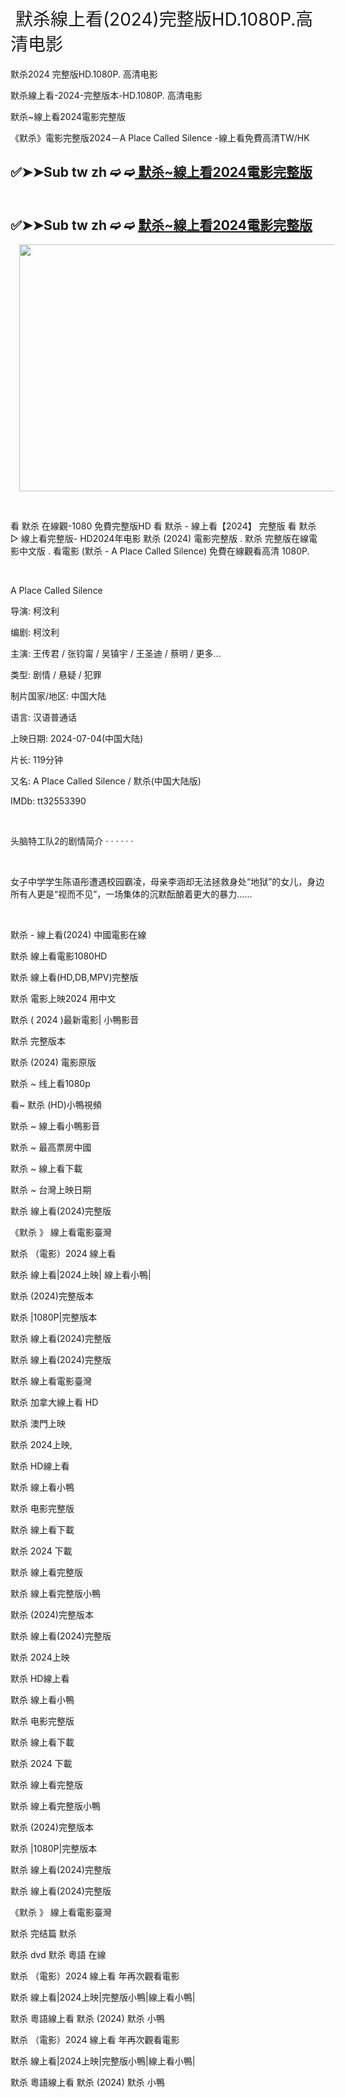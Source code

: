<h1 style="text-align: left;"><span style="font-weight: normal;">&nbsp;默杀線上看(2024)完整版HD.1080P.高清电影</span></h1><p>默杀2024 完整版HD.1080P. 高清电影</p><p>默杀線上看-2024-完整版本-HD.1080P. 高清电影</p><p>默杀~線上看2024電影完整版</p><p>《默杀》電影完整版2024－A Place Called Silence -線上看免費高清TW/HK</p><h2 style="text-align: left;">✅➤➤Sub tw zh ➫ ➫<a href=" https://watching.nwsautodaily.com/zh/movie/1300945"> 默杀~線上看2024電影完整版</a></h2><h2 style="text-align: left;"><a href=" https://watching.nwsautodaily.com/zh/movie/1300945"><br /></a>✅➤➤Sub tw zh ➫ ➫ <a href=" https://watching.nwsautodaily.com/zh/movie/1300945">默杀~線上看2024電影完整版</a></h2><div class="separator" style="clear: both; text-align: center;"><a href="https://flixstream.filmeeex.fun/zh/movie/1300945" imageanchor="1" style="margin-left: 1em; margin-right: 1em;"><img border="0" data-original-height="2448" data-original-width="5000" height="395" src="https://blogger.googleusercontent.com/img/b/R29vZ2xl/AVvXsEj4BRZ8EaYCp82WXjkgFTLkhj9OCEedJMHiGIp0qVIfRVk2i38YcgKVQGBfMeY139qE86nZy73nbuf-F4JgEwt_CuvJV2mmfYCKNy6pXU3xmRbnRSc_npy0YbGih761QvWYsKWU-eh7hq5vQ9NjNnWBYqv61NZxX4jiLRRZmyoHQV5uFqS7CYi66F3KVUM/w648-h395/A%20Place%20Called%20Silence%20TW.PNG" width="648" /></a></div><p><br /></p><p>看 默杀 在線觀-1080 免費完整版HD 看 默杀 - 線上看【2024】 完整版 看 默杀 ▷ 線上看完整版- HD2024年电影 默杀 (2024) 電影完整版 . 默杀 完整版在線電影中文版 . 看電影 (默杀 - A Place Called Silence) 免費在線觀看高清 1080P.</p><p><br /></p><p>A Place Called Silence</p><p>导演: 柯汶利</p><p>编剧: 柯汶利</p><p>主演: 王传君 / 张钧甯 / 吴镇宇 / 王圣迪 / 蔡明 / 更多...</p><p>类型: 剧情 / 悬疑 / 犯罪</p><p>制片国家/地区: 中国大陆</p><p>语言: 汉语普通话</p><p>上映日期: 2024-07-04(中国大陆)</p><p>片长: 119分钟</p><p>又名: A Place Called Silence / 默杀(中国大陆版)</p><p>IMDb: tt32553390</p><p><br /></p><p>头脑特工队2的剧情简介 · · · · · ·</p><p><br /></p><p>女子中学学生陈语彤遭遇校园霸凌，母亲李涵却无法拯救身处“地狱”的女儿，身边所有人更是“视而不见”，一场集体的沉默酝酿着更大的暴力……</p><p><br /></p><p>默杀 - 線上看(2024) 中國電影在線</p><p>默杀 線上看電影1080HD</p><p>默杀 線上看(HD,DB,MPV)完整版</p><p>默杀 電影上映2024 用中文</p><p>默杀 ( 2024 )最新電影| 小鴨影音</p><p>默杀 完整版本</p><p>默杀 (2024) 電影原版</p><p>默杀 ~ 线上看1080p</p><p>看~ 默杀 (HD)小鴨視頻</p><p>默杀 ~ 線上看小鴨影音</p><p>默杀 ~ 最高票房中國</p><p>默杀 ~ 線上看下載</p><p>默杀 ~ 台灣上映日期</p><p>默杀 線上看(2024)完整版</p><p>《默杀 》 線上看電影臺灣</p><p>默杀 （電影）2024 線上看</p><p>默杀 線上看|2024上映| 線上看小鴨|</p><p>默杀 (2024)完整版本</p><p>默杀 |1080P|完整版本</p><p>默杀 線上看(2024)完整版</p><p>默杀 線上看(2024)完整版</p><p>默杀 線上看電影臺灣</p><p>默杀 加拿大線上看 HD</p><p>默杀 澳門上映</p><p>默杀 2024上映,</p><p>默杀 HD線上看</p><p>默杀 線上看小鴨</p><p>默杀 电影完整版</p><p>默杀 線上看下載</p><p>默杀 2024 下載</p><p>默杀 線上看完整版</p><p>默杀 線上看完整版小鴨</p><p>默杀 (2024)完整版本</p><p>默杀 線上看(2024)完整版</p><p>默杀 2024上映</p><p>默杀 HD線上看</p><p>默杀 線上看小鴨</p><p>默杀 电影完整版</p><p>默杀 線上看下載</p><p>默杀 2024 下載</p><p>默杀 線上看完整版</p><p>默杀 線上看完整版小鴨</p><p>默杀 (2024)完整版本</p><p>默杀 |1080P|完整版本</p><p>默杀 線上看(2024)完整版</p><p>默杀 線上看(2024)完整版</p><p>《默杀 》 線上看電影臺灣</p><p>默杀 完结篇 默杀</p><p>默杀 dvd 默杀 粵語 在線</p><p>默杀 （電影）2024 線上看 年再次觀看電影</p><p>默杀 線上看|2024上映|完整版小鴨|線上看小鴨|</p><p>默杀 粵語線上看 默杀 (2024) 默杀 小鴨</p><p>默杀 （電影）2024 線上看 年再次觀看電影</p><p>默杀 線上看|2024上映|完整版小鴨|線上看小鴨|</p><p>默杀 粵語線上看 默杀 (2024) 默杀 小鴨</p>

